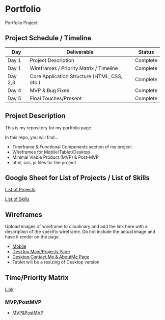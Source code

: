 # Portfolio
Portfolio Project

## Project Schedule / Timeline

|  Day | Deliverable | Status
|---|---| ---|
|Day 1| Project Description | Complete
|Day 1| Wireframes / Priority Matrix / Timeline | Complete
|Day 2,3| Core Application Structure (HTML, CSS, etc.) | Complete
|Day 4| MVP & Bug Fixes | Complete
|Day 5| Final Touches/Present | Complete


## Project Description

This is my repository for my portfolio page.

In this repo, you will find...
- Timeframe & Functional Components section of my project 
- Wireframes for Mobile/Tablet/Desktop
- Minimal Viable Product (MVP) & Post-MVP
- html, css, js files for the project

## Google Sheet for List of Projects / List of Skills

[List of Projects](https://docs.google.com/spreadsheets/d/1DVsYouq2bljhJaC5GVWesAj1GZoAT1sTI-1inopSn3o/edit?usp=sharing) 

[List of Skills](https://docs.google.com/spreadsheets/d/1gzo6lYq1kfwadx19Tg-ikVdwuBkr9EIehZemdgUngO4/edit?usp=sharing)

## Wireframes

Upload images of wireframe to cloudinary and add the link here with a description of the specific wireframe. Do not include the actual image and have it render on the page.  

- [Mobile](https://i.imgur.com/cdef8JY.jpg)
- [Desktop Main/Projects Page](https://i.imgur.com/ELkIWbi.jpg)
- [Desktop Contact Me & AboutMe Page](https://i.imgur.com/dC5EJsj.jpg)
- Tablet will be a resizing of Desktop version

## Time/Priority Matrix 

[Link](https://i.imgur.com/j4R7ui1.png)

### MVP/PostMVP 

- [MVP&PostMVP](https://docs.google.com/spreadsheets/d/1idkC--5e52-cfHt48fEzBxfiWZGT9OK25DsRQnVbUV4/edit?usp=sharing)




